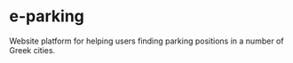 # e-parking
Website platform for helping users finding parking positions in a number of Greek cities.
